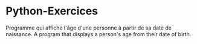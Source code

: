 # Python-Exercices
Programme qui affiche l'âge d'une personne à partir de sa date de naissance.
A program that displays a person's age from their date of birth.
